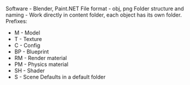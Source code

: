 Software - Blender, Paint.NET
File format - obj, png
Folder structure and naming - Work directly in content folder, each object has its own folder. 
Prefixes: 
 - M - Model
 - T - Texture
 - C - Config
 - BP - Blueprint
 - RM - Render material
 - PM - Physics material
 - SH - Shader
 - S - Scene
Defaults in a default folder
